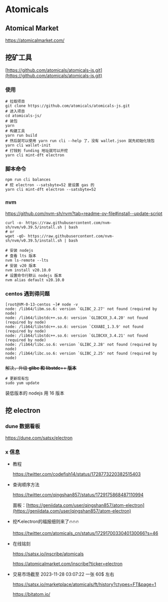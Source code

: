# Atomicals

## Atomical Market

https://atomicalmarket.com/

## 挖矿工具

[https://github.com/atomicals/atomicals-js.git](https://github.com/atomicals/atomicals-js.git)

### 使用

```shell
# 拉取项目
git clone https://github.com/atomicals/atomicals-js.git
# 进入项目
cd atomicals-js/
# 装包
yarn
# 构建工具
yarn run build
# 然后就可以使用 yarn run cli --help 了，没有 wallet.json 就先初始化钱包
yarn cli wallet-init
# 打钱到 funding 地址就可以开挖
yarn cli mint-dft electron
```

### 脚本命令

```shell
npm run cli balances
# 挖 electron --satsbyte=52 是设置 gas 的
yarn cli mint-dft electron --satsbyte=52
```

### nvm

https://github.com/nvm-sh/nvm?tab=readme-ov-file#install--update-script

```shell
curl -o- https://raw.githubusercontent.com/nvm-sh/nvm/v0.39.5/install.sh | bash
# or
wget -qO- https://raw.githubusercontent.com/nvm-sh/nvm/v0.39.5/install.sh | bash

# 安装 nodejs
# 查看 lts 版本
nvm ls-remote --lts
# 安装 v20 版本
nvm install v20.10.0
# 设置命令行默认 nodejs 版本
nvm alias default v20.10.0
```

### centos 遇到得问题

```
[root@VM-0-13-centos ~]# node -v
node: /lib64/libm.so.6: version `GLIBC_2.27' not found (required by node)
node: /lib64/libstdc++.so.6: version `GLIBCXX_3.4.20' not found (required by node)
node: /lib64/libstdc++.so.6: version `CXXABI_1.3.9' not found (required by node)
node: /lib64/libstdc++.so.6: version `GLIBCXX_3.4.21' not found (required by node)
node: /lib64/libc.so.6: version `GLIBC_2.28' not found (required by node)
node: /lib64/libc.so.6: version `GLIBC_2.25' not found (required by node)
```

~~解决，升级 **glibc 和 libstdc++ 版本**~~

```shell
# 更新现有包
sudo yum update
```

装低版本的 nodejs 用 16 版本

## 挖 electron

### dune 数据看板

https://dune.com/satsx/electron

### x 信息

- 教程

  https://twitter.com/codefish14/status/1728773220382515403

- 查询顺序方法

  https://twitter.com/qingshan857/status/1729175868487110994

  面板：[https://geniidata.com/user/qingshan857/atom-electron](https://geniidata.com/user/qingshan857/atom-electron)

- 挖⛏️electron的福报细则来了🔥🔥🔥

  https://twitter.com/atomicals_cn/status/1729170033040130066?s=46

- 在线铭刻

  https://satsx.io/inscribe/atomicals

  https://atomicalmarket.com/inscribe?ticker=electron

- 交易市场截至 2023-11-28 03:07:22 一张 60$ 左右

  https://satsx.io/marketplace/atomicals/ft/history?ctypes=FT&page=1

  https://bitatom.io/

